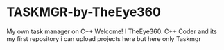 # TASKMGR-by-TheEye360
My own task manager on C++
Welcome! I TheEye360. C++ Coder and its my first repository
i can upload projects here but here only Taskmgr
